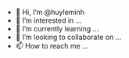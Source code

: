 - 👋 Hi, I’m @huyleminh
- 👀 I’m interested in ...
- 🌱 I’m currently learning ...
- 💞️ I’m looking to collaborate on ...
- 📫 How to reach me ...

<!---
huyleminh/huyleminh is a ✨ special ✨ repository because its `README.md` (this file) appears on your GitHub profile.
You can click the Preview link to take a look at your changes.
--->
